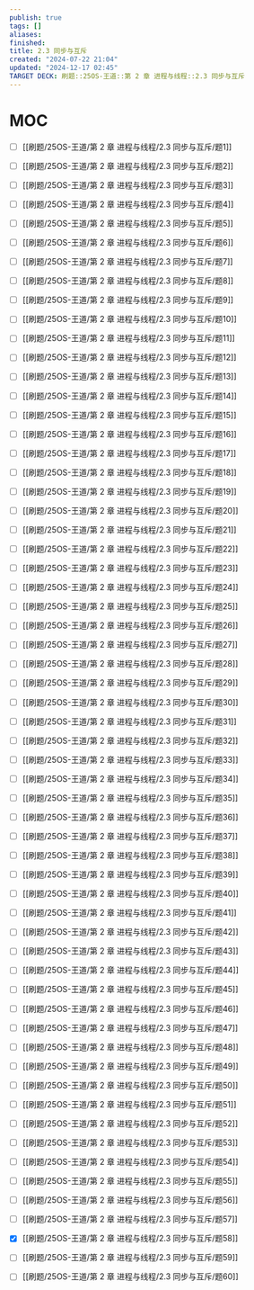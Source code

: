 ```yaml
---
publish: true
tags: []
aliases: 
finished: 
title: 2.3 同步与互斥
created: "2024-07-22 21:04"
updated: "2024-12-17 02:45"
TARGET DECK: 刷题::25OS-王道::第 2 章 进程与线程::2.3 同步与互斥
---
```

# MOC

- [ ] [[刷题/25OS-王道/第 2 章 进程与线程/2.3 同步与互斥/题1]]
- [ ] [[刷题/25OS-王道/第 2 章 进程与线程/2.3 同步与互斥/题2]]
- [ ] [[刷题/25OS-王道/第 2 章 进程与线程/2.3 同步与互斥/题3]]
- [ ] [[刷题/25OS-王道/第 2 章 进程与线程/2.3 同步与互斥/题4]]
- [ ] [[刷题/25OS-王道/第 2 章 进程与线程/2.3 同步与互斥/题5]]
- [ ] [[刷题/25OS-王道/第 2 章 进程与线程/2.3 同步与互斥/题6]]
- [ ] [[刷题/25OS-王道/第 2 章 进程与线程/2.3 同步与互斥/题7]]
- [ ] [[刷题/25OS-王道/第 2 章 进程与线程/2.3 同步与互斥/题8]]
- [ ] [[刷题/25OS-王道/第 2 章 进程与线程/2.3 同步与互斥/题9]]
- [ ] [[刷题/25OS-王道/第 2 章 进程与线程/2.3 同步与互斥/题10]]
- [ ] [[刷题/25OS-王道/第 2 章 进程与线程/2.3 同步与互斥/题11]]
- [ ] [[刷题/25OS-王道/第 2 章 进程与线程/2.3 同步与互斥/题12]]
- [ ] [[刷题/25OS-王道/第 2 章 进程与线程/2.3 同步与互斥/题13]]
- [ ] [[刷题/25OS-王道/第 2 章 进程与线程/2.3 同步与互斥/题14]]
- [ ] [[刷题/25OS-王道/第 2 章 进程与线程/2.3 同步与互斥/题15]]
- [ ] [[刷题/25OS-王道/第 2 章 进程与线程/2.3 同步与互斥/题16]]
- [ ] [[刷题/25OS-王道/第 2 章 进程与线程/2.3 同步与互斥/题17]]
- [ ] [[刷题/25OS-王道/第 2 章 进程与线程/2.3 同步与互斥/题18]]
- [ ] [[刷题/25OS-王道/第 2 章 进程与线程/2.3 同步与互斥/题19]]
- [ ] [[刷题/25OS-王道/第 2 章 进程与线程/2.3 同步与互斥/题20]]
- [ ] [[刷题/25OS-王道/第 2 章 进程与线程/2.3 同步与互斥/题21]]
- [ ] [[刷题/25OS-王道/第 2 章 进程与线程/2.3 同步与互斥/题22]]
- [ ] [[刷题/25OS-王道/第 2 章 进程与线程/2.3 同步与互斥/题23]]
- [ ] [[刷题/25OS-王道/第 2 章 进程与线程/2.3 同步与互斥/题24]]
- [ ] [[刷题/25OS-王道/第 2 章 进程与线程/2.3 同步与互斥/题25]]
- [ ] [[刷题/25OS-王道/第 2 章 进程与线程/2.3 同步与互斥/题26]]
- [ ] [[刷题/25OS-王道/第 2 章 进程与线程/2.3 同步与互斥/题27]]
- [ ] [[刷题/25OS-王道/第 2 章 进程与线程/2.3 同步与互斥/题28]]
- [ ] [[刷题/25OS-王道/第 2 章 进程与线程/2.3 同步与互斥/题29]]
- [ ] [[刷题/25OS-王道/第 2 章 进程与线程/2.3 同步与互斥/题30]]
- [ ] [[刷题/25OS-王道/第 2 章 进程与线程/2.3 同步与互斥/题31]]
- [ ] [[刷题/25OS-王道/第 2 章 进程与线程/2.3 同步与互斥/题32]]
- [ ] [[刷题/25OS-王道/第 2 章 进程与线程/2.3 同步与互斥/题33]]
- [ ] [[刷题/25OS-王道/第 2 章 进程与线程/2.3 同步与互斥/题34]]
- [ ] [[刷题/25OS-王道/第 2 章 进程与线程/2.3 同步与互斥/题35]]
- [ ] [[刷题/25OS-王道/第 2 章 进程与线程/2.3 同步与互斥/题36]]
- [ ] [[刷题/25OS-王道/第 2 章 进程与线程/2.3 同步与互斥/题37]]
- [ ] [[刷题/25OS-王道/第 2 章 进程与线程/2.3 同步与互斥/题38]]
- [ ] [[刷题/25OS-王道/第 2 章 进程与线程/2.3 同步与互斥/题39]]
- [ ] [[刷题/25OS-王道/第 2 章 进程与线程/2.3 同步与互斥/题40]]
- [ ] [[刷题/25OS-王道/第 2 章 进程与线程/2.3 同步与互斥/题41]]
- [ ] [[刷题/25OS-王道/第 2 章 进程与线程/2.3 同步与互斥/题42]]
- [ ] [[刷题/25OS-王道/第 2 章 进程与线程/2.3 同步与互斥/题43]]
- [ ] [[刷题/25OS-王道/第 2 章 进程与线程/2.3 同步与互斥/题44]]
- [ ] [[刷题/25OS-王道/第 2 章 进程与线程/2.3 同步与互斥/题45]]
- [ ] [[刷题/25OS-王道/第 2 章 进程与线程/2.3 同步与互斥/题46]]
- [ ] [[刷题/25OS-王道/第 2 章 进程与线程/2.3 同步与互斥/题47]]
- [ ] [[刷题/25OS-王道/第 2 章 进程与线程/2.3 同步与互斥/题48]]
- [ ] [[刷题/25OS-王道/第 2 章 进程与线程/2.3 同步与互斥/题49]]
- [ ] [[刷题/25OS-王道/第 2 章 进程与线程/2.3 同步与互斥/题50]]
- [ ] [[刷题/25OS-王道/第 2 章 进程与线程/2.3 同步与互斥/题51]]
- [ ] [[刷题/25OS-王道/第 2 章 进程与线程/2.3 同步与互斥/题52]]
- [ ] [[刷题/25OS-王道/第 2 章 进程与线程/2.3 同步与互斥/题53]]
- [ ] [[刷题/25OS-王道/第 2 章 进程与线程/2.3 同步与互斥/题54]]
- [ ] [[刷题/25OS-王道/第 2 章 进程与线程/2.3 同步与互斥/题55]]
- [ ] [[刷题/25OS-王道/第 2 章 进程与线程/2.3 同步与互斥/题56]]
- [ ] [[刷题/25OS-王道/第 2 章 进程与线程/2.3 同步与互斥/题57]]
- [x] [[刷题/25OS-王道/第 2 章 进程与线程/2.3 同步与互斥/题58]]
- [ ] [[刷题/25OS-王道/第 2 章 进程与线程/2.3 同步与互斥/题59]]
- [ ] [[刷题/25OS-王道/第 2 章 进程与线程/2.3 同步与互斥/题60]]

